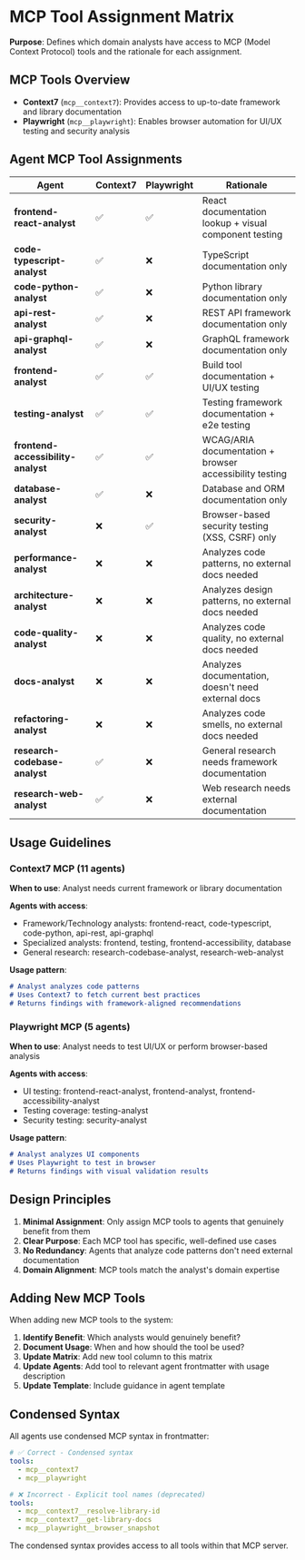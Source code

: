 # MCP Tool Assignment Matrix

**Purpose**: Defines which domain analysts have access to MCP (Model Context Protocol) tools and the rationale for each assignment.

## MCP Tools Overview

- **Context7** (`mcp__context7`): Provides access to up-to-date framework and library documentation
- **Playwright** (`mcp__playwright`): Enables browser automation for UI/UX testing and security analysis

## Agent MCP Tool Assignments

| Agent | Context7 | Playwright | Rationale |
|-------|----------|------------|-----------|
| **frontend-react-analyst** | ✅ | ✅ | React documentation lookup + visual component testing |
| **code-typescript-analyst** | ✅ | ❌ | TypeScript documentation only |
| **code-python-analyst** | ✅ | ❌ | Python library documentation only |
| **api-rest-analyst** | ✅ | ❌ | REST API framework documentation only |
| **api-graphql-analyst** | ✅ | ❌ | GraphQL framework documentation only |
| **frontend-analyst** | ✅ | ✅ | Build tool documentation + UI/UX testing |
| **testing-analyst** | ✅ | ✅ | Testing framework documentation + e2e testing |
| **frontend-accessibility-analyst** | ✅ | ✅ | WCAG/ARIA documentation + browser accessibility testing |
| **database-analyst** | ✅ | ❌ | Database and ORM documentation only |
| **security-analyst** | ❌ | ✅ | Browser-based security testing (XSS, CSRF) only |
| **performance-analyst** | ❌ | ❌ | Analyzes code patterns, no external docs needed |
| **architecture-analyst** | ❌ | ❌ | Analyzes design patterns, no external docs needed |
| **code-quality-analyst** | ❌ | ❌ | Analyzes code quality, no external docs needed |
| **docs-analyst** | ❌ | ❌ | Analyzes documentation, doesn't need external docs |
| **refactoring-analyst** | ❌ | ❌ | Analyzes code smells, no external docs needed |
| **research-codebase-analyst** | ✅ | ❌ | General research needs framework documentation |
| **research-web-analyst** | ✅ | ❌ | Web research needs external documentation |

## Usage Guidelines

### Context7 MCP (11 agents)

**When to use**: Analyst needs current framework or library documentation

**Agents with access**:

- Framework/Technology analysts: frontend-react, code-typescript, code-python, api-rest, api-graphql
- Specialized analysts: frontend, testing, frontend-accessibility, database
- General research: research-codebase-analyst, research-web-analyst

**Usage pattern**:

```markdown
# Analyst analyzes code patterns
# Uses Context7 to fetch current best practices
# Returns findings with framework-aligned recommendations
```

### Playwright MCP (5 agents)

**When to use**: Analyst needs to test UI/UX or perform browser-based analysis

**Agents with access**:

- UI testing: frontend-react-analyst, frontend-analyst, frontend-accessibility-analyst
- Testing coverage: testing-analyst
- Security testing: security-analyst

**Usage pattern**:

```markdown
# Analyst analyzes UI components
# Uses Playwright to test in browser
# Returns findings with visual validation results
```

## Design Principles

1. **Minimal Assignment**: Only assign MCP tools to agents that genuinely benefit from them
2. **Clear Purpose**: Each MCP tool has specific, well-defined use cases
3. **No Redundancy**: Agents that analyze code patterns don't need external documentation
4. **Domain Alignment**: MCP tools match the analyst's domain expertise

## Adding New MCP Tools

When adding new MCP tools to the system:

1. **Identify Benefit**: Which analysts would genuinely benefit?
2. **Document Usage**: When and how should the tool be used?
3. **Update Matrix**: Add new tool column to this matrix
4. **Update Agents**: Add tool to relevant agent frontmatter with usage description
5. **Update Template**: Include guidance in agent template

## Condensed Syntax

All agents use condensed MCP syntax in frontmatter:

```yaml
# ✅ Correct - Condensed syntax
tools:
  - mcp__context7
  - mcp__playwright

# ❌ Incorrect - Explicit tool names (deprecated)
tools:
  - mcp__context7__resolve-library-id
  - mcp__context7__get-library-docs
  - mcp__playwright__browser_snapshot
```

The condensed syntax provides access to all tools within that MCP server.
